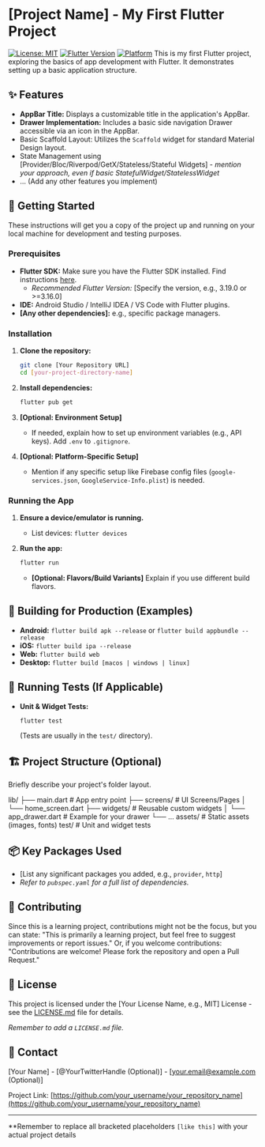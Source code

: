 # [Project Name] - My First Flutter Project

[![License: MIT](https://img.shields.io/badge/License-MIT-yellow.svg)](https://opensource.org/licenses/MIT) [![Flutter Version](https://img.shields.io/badge/Flutter-%3E%3D3.x.x-blue)](https://flutter.dev/) [![Platform](https://img.shields.io/badge/Platform-Android%20%7C%20iOS%20%7C%20Web%20%7C%20Desktop-lightgrey)](https://flutter.dev/) This is my first Flutter project, exploring the basics of app development with Flutter. It demonstrates setting up a basic application structure.

## ✨ Features

* **AppBar Title:** Displays a customizable title in the application's AppBar.
* **Drawer Implementation:** Includes a basic side navigation Drawer accessible via an icon in the AppBar.
* Basic Scaffold Layout: Utilizes the `Scaffold` widget for standard Material Design layout.
* State Management using [Provider/Bloc/Riverpod/GetX/Stateless/Stateful Widgets] - *mention your approach, even if basic StatefulWidget/StatelessWidget*
* ... (Add any other features you implement)

## 🚀 Getting Started

These instructions will get you a copy of the project up and running on your local machine for development and testing purposes.

### Prerequisites

* **Flutter SDK:** Make sure you have the Flutter SDK installed. Find instructions [here](https://flutter.dev/docs/get-started/install).
    * *Recommended Flutter Version:* [Specify the version, e.g., 3.19.0 or >=3.16.0]
* **IDE:** Android Studio / IntelliJ IDEA / VS Code with Flutter plugins.
* **[Any other dependencies]:** e.g., specific package managers.

### Installation

1.  **Clone the repository:**
    ```bash
    git clone [Your Repository URL]
    cd [your-project-directory-name]
    ```

2.  **Install dependencies:**
    ```bash
    flutter pub get
    ```

3.  **[Optional: Environment Setup]**
    * If needed, explain how to set up environment variables (e.g., API keys). Add `.env` to `.gitignore`.

4.  **[Optional: Platform-Specific Setup]**
    * Mention if any specific setup like Firebase config files (`google-services.json`, `GoogleService-Info.plist`) is needed.

### Running the App

1.  **Ensure a device/emulator is running.**
    * List devices: `flutter devices`

2.  **Run the app:**
    ```bash
    flutter run
    ```

    * **[Optional: Flavors/Build Variants]** Explain if you use different build flavors.

## 🔧 Building for Production (Examples)

* **Android:** `flutter build apk --release` or `flutter build appbundle --release`
* **iOS:** `flutter build ipa --release`
* **Web:** `flutter build web`
* **Desktop:** `flutter build [macos | windows | linux]`

## 🧪 Running Tests (If Applicable)

* **Unit & Widget Tests:**
    ```bash
    flutter test
    ```
    (Tests are usually in the `test/` directory).

## 🏗️ Project Structure (Optional)

Briefly describe your project's folder layout.

lib/
├── main.dart          # App entry point
├── screens/           # UI Screens/Pages
│   └── home_screen.dart
├── widgets/           # Reusable custom widgets
│   └── app_drawer.dart # Example for your drawer
└── ...
assets/                # Static assets (images, fonts)
test/                  # Unit and widget tests


## 📦 Key Packages Used

* [List any significant packages you added, e.g., `provider`, `http`]
* *Refer to `pubspec.yaml` for a full list of dependencies.*

## 🙌 Contributing

Since this is a learning project, contributions might not be the focus, but you can state:
"This is primarily a learning project, but feel free to suggest improvements or report issues."
Or, if you welcome contributions:
"Contributions are welcome! Please fork the repository and open a Pull Request."

## 📜 License

This project is licensed under the [Your License Name, e.g., MIT] License - see the [LICENSE.md](LICENSE.md) file for details.

*Remember to add a `LICENSE.md` file.*

## 📧 Contact

[Your Name] - [@YourTwitterHandle (Optional)] - [your.email@example.com (Optional)]

Project Link: [https://github.com/your_username/your_repository_name](https://github.com/your_username/your_repository_name)

---

**Remember to replace all bracketed placeholders `[like this]` with your actual project details
